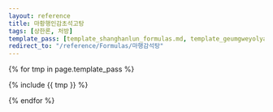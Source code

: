 ```yaml
---
layout: reference
title: 마황행인감초석고탕
tags: [상한론, 처방]
template_pass: [template_shanghanlun_formulas.md, template_geumgweyolyag_formulas.md, template_etc_formulas.md]
redirect_to: "/reference/Formulas/마행감석탕"
---
```



{% for tmp in page.template_pass %}

{% include {{ tmp }} %}

{% endfor %}
